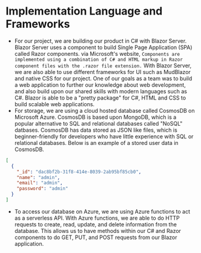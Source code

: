 # Implementation Language and Frameworks
- For our project, we are building our product in C# with Blazor Server. Blazor Server uses a component to build Single Page Application (SPA) called Razor components.
via Microsoft's website, `` Components are implemented using a combination of C# and HTML markup in Razor component files with the .razor file extension. ``
 With Blazor Server, we are also able to use different frameworks for UI
such as MudBlazor and native CSS for our project. One of our goals as a team was to build a web application to further our knowledge about web development, and also build upon our shared skills with modern languages such as C#. Blazor is able to be a "pretty package" for C#, HTML and CSS to build scalable web applications.
- For storage, we are using a cloud hosted database called CosmosDB on Microsoft Azure. CosmosDB is based upon MongoDB, which is a popular alternative to SQL and relational databases called "NoSQL" datbases. CosmosDB has data stored as JSON like files, which is beginner-friendly for developers who have little experience with SQL or relational databases. Below is an example of a stored user data in CosmosDB.
``` json
[
  {
    "_id": "dac8bf2b-31f8-414e-8039-2ab95bf85cb0",
    "name": "admin",
    "email": "admin",
    "password": "admin"
  }
]
```
- To access our database on Azure, we are using Azure functions to act as a serverless API. With Azure functions, we are able to do HTTP requests to create, read, update, and delete information from the database. This allows us to have methods within our C# and Razor components to do GET, PUT, and POST requests from our Blazor application. 
